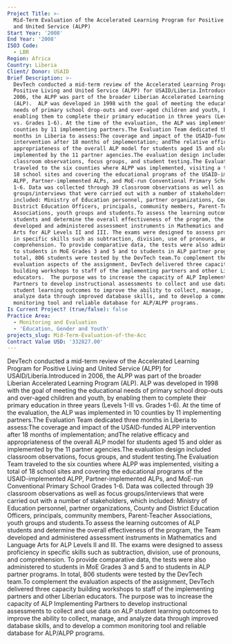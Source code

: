 ```yaml
---
Project Title: >-
  Mid-Term Evaluation of the Accelerated Learning Program for Positive Living
  and United Service (ALPP)
Start Year: '2008'
End Year: '2008'
ISO3 Code:
  - LBR
Region: Africa
Country: Liberia
Client/ Donor: USAID
Brief Description: >-
  DevTech conducted a mid-term review of the Accelerated Learning Program for
  Positive Living and United Service (ALPP) for USAID/Liberia.Introduced in
  2006, the ALPP was part of the broader Liberian Accelerated Learning Program
  (ALP).  ALP was developed in 1998 with the goal of meeting the educational
  needs of primary school drop-outs and over-aged children and youth, by
  enabling them to complete their primary education in three years (Levels 1-III
  vs. Grades 1-6). At the time of the evaluation, the ALP was implemented in 10
  counties by 11 implementing partners.The Evaluation Team dedicated three
  months in Liberia to assess:The coverage and impact of the USAID-funded ALPP
  intervention after 18 months of implementation; andThe relative efficacy and
  appropriateness of the overall ALP model for students aged 15 and older as
  implemented by the 11 partner agencies.The evaluation design included
  classroom observations, focus groups, and student testing.The Evaluation Team
  traveled to the six counties where ALPP was implemented, visiting a total of
  18 school sites and covering the educational programs of the USAID-implemented
  ALPP, Partner-implemented ALPs, and MoE-run Conventional Primary School Grades
  1-6. Data was collected through 39 classroom observations as well as focus
  groups/interviews that were carried out with a number of stakeholders, which
  included: Ministry of Education personnel, partner organizations, County and
  District Education Officers, principals, community members, Parent-Teacher
  Associations, youth groups and students.To assess the learning outcomes of ALP
  students and determine the overall effectiveness of the program, the Team
  developed and administered assessment instruments in Mathematics and Language
  Arts for ALP Levels II and III. The exams were designed to assess proficiency
  in specific skills such as subtraction, division, use of pronouns, and
  comprehension. To provide comparative data, the tests were also administered
  to students in MoE Grades 3 and 5 and to students in ALP partner programs. In
  total, 806 students were tested by the DevTech team.To complement the
  evaluation aspects of the assignment, DevTech delivered three capacity
  building workshops to staff of the implementing partners and other Liberian
  educators.  The purpose was to increase the capacity of ALP Implementing
  Partners to develop instructional assessments to collect and use data on ALP
  student learning outcomes to improve the ability to collect, manage, and
  analyze data through improved database skills, and to develop a common
  monitoring tool and reliable database for ALP/ALPP programs.
Is Current Project? (true/false): false
Practice Area:
  - Monitoring and Evaluation
  - 'Education, Gender and Youth'
projects_slug: Mid-Term-Evaluation-of-the-Acc
Contract Value USD: '332827.00'
---
```

DevTech conducted a mid-term review of the Accelerated Learning Program for Positive Living and United Service (ALPP) for USAID/Liberia.Introduced in 2006, the ALPP was part of the broader Liberian Accelerated Learning Program (ALP).  ALP was developed in 1998 with the goal of meeting the educational needs of primary school drop-outs and over-aged children and youth, by enabling them to complete their primary education in three years (Levels 1-III vs. Grades 1-6). At the time of the evaluation, the ALP was implemented in 10 counties by 11 implementing partners.The Evaluation Team dedicated three months in Liberia to assess:The coverage and impact of the USAID-funded ALPP intervention after 18 months of implementation; andThe relative efficacy and appropriateness of the overall ALP model for students aged 15 and older as implemented by the 11 partner agencies.The evaluation design included classroom observations, focus groups, and student testing.The Evaluation Team traveled to the six counties where ALPP was implemented, visiting a total of 18 school sites and covering the educational programs of the USAID-implemented ALPP, Partner-implemented ALPs, and MoE-run Conventional Primary School Grades 1-6. Data was collected through 39 classroom observations as well as focus groups/interviews that were carried out with a number of stakeholders, which included: Ministry of Education personnel, partner organizations, County and District Education Officers, principals, community members, Parent-Teacher Associations, youth groups and students.To assess the learning outcomes of ALP students and determine the overall effectiveness of the program, the Team developed and administered assessment instruments in Mathematics and Language Arts for ALP Levels II and III. The exams were designed to assess proficiency in specific skills such as subtraction, division, use of pronouns, and comprehension. To provide comparative data, the tests were also administered to students in MoE Grades 3 and 5 and to students in ALP partner programs. In total, 806 students were tested by the DevTech team.To complement the evaluation aspects of the assignment, DevTech delivered three capacity building workshops to staff of the implementing partners and other Liberian educators.  The purpose was to increase the capacity of ALP Implementing Partners to develop instructional assessments to collect and use data on ALP student learning outcomes to improve the ability to collect, manage, and analyze data through improved database skills, and to develop a common monitoring tool and reliable database for ALP/ALPP programs.